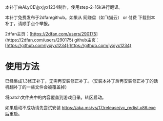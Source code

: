 本补丁由ALyCE\jyxjyx1234制作，使用step-2-16k进行翻译。

本补丁免费发布于2dfan\github。如果从 网赚盘（如飞猫云） or 付费 下载到本补丁，请顺手点个举报。

2dfan主页：[https://2dfan.com/users/290175](https://2dfan.com/users/290175)
github主页：[https://github.com/jyxjyx1234](https://github.com/jyxjyx1234)

# 使用方法

已经集成1.3修正补丁，无需再安装修正补丁。（安装本补丁后再安装修正补丁的话机翻补丁的一些文件会被覆盖掉）

将patch文件夹中的内容覆盖到游戏目录。转区启动。

如果启动不成功请先尝试安装 https://aka.ms/vs/17/release/vc_redist.x86.exe 后重启。

